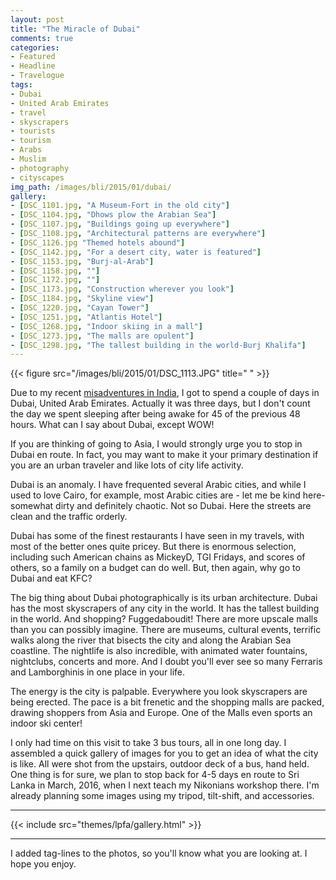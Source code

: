 ```yaml
---
layout: post
title: "The Miracle of Dubai"
comments: true
categories:
- Featured
- Headline
- Travelogue
tags:
- Dubai
- United Arab Emirates
- travel
- skyscrapers
- tourists
- tourism
- Arabs 
- Muslim
- photography
- cityscapes
img_path: /images/bli/2015/01/dubai/
gallery:
- [DSC_1101.jpg, "A Museum-Fort in the old city"]
- [DSC_1104.jpg, "Dhows plow the Arabian Sea"]
- [DSC_1107.jpg, "Buildings going up everywhere"]
- [DSC_1108.jpg, "Architectural patterns are everywhere"]
- [DSC_1126.jpg "Themed hotels abound"]
- [DSC_1142.jpg, "For a desert city, water is featured"]
- [DSC_1153.jpg, "Burj-al-Arab"]
- [DSC_1158.jpg, ""]
- [DSC_1172.jpg, ""]
- [DSC_1173.jpg, "Construction wherever you look"]
- [DSC_1184.jpg, "Skyline view"]
- [DSC_1220.jpg, "Cayan Tower"]
- [DSC_1251.jpg, "Atlantis Hotel"]
- [DSC_1268.jpg, "Indoor skiing in a mall"]
- [DSC_1273.jpg, "The malls are opulent"]
- [DSC_1298.jpg, "The tallest building in the world-Burj Khalifa"]
---
```


{{< figure src="/images/bli/2015/01/DSC_1113.JPG" title="  " >}}

Due to my recent [misadventures in India](http://www.lesterpickerphoto.com/2015/01/05/India/), I got to spend a couple of days in Dubai, United Arab Emirates. Actually it was three days, but I don't count the day we spent sleeping after being awake for 45 of the previous 48 hours. What can I say about Dubai, except WOW!

<!--more-->

If you are thinking of going to Asia, I would strongly urge you to stop in Dubai en route. In fact, you may want to make it your primary destination if you are an urban traveler and like lots of city life activity. 

Dubai is an anomaly. I have frequented several Arabic cities, and while I used to love Cairo, for example, most Arabic cities are - let me be kind here- somewhat dirty and definitely chaotic. Not so Dubai. Here the streets are clean and the traffic orderly. 

Dubai has some of the finest restaurants I have seen in my travels, with most of the better ones quite pricey. But there is enormous selection, including such American chains as MickeyD, TGI Fridays, and scores of others, so a family on a budget can do well. But, then again, why go to Dubai and eat KFC? 

The big thing about Dubai photographically is its urban architecture. Dubai has the most skyscrapers of any city in the world. It has the tallest building in the world. And shopping? Fuggedaboudit! There are more upscale malls than you can possibly imagine. There are museums, cultural events, terrific walks along the river that bisects the city and along the Arabian Sea coastline. The nightlife is also incredible, with animated water fountains, nightclubs, concerts and more. And I doubt you'll ever see so many Ferraris and Lamborghinis in one place in your life.  

The energy is the city is palpable. Everywhere you look skyscrapers are being erected. The pace is a bit frenetic and the shopping malls are packed, drawing shoppers from Asia and Europe. One of the Malls even sports an indoor ski center!

I only had time on this visit to take 3 bus tours, all in one long day. I assembled a quick gallery of images for you to get an idea of what the city is like. All were shot from the upstairs, outdoor deck of a bus, hand held. One thing is for sure, we plan to stop back for 4-5 days en route to Sri Lanka in March, 2016, when I next teach my Nikonians workshop there. I'm already planning some images using my tripod, tilt-shift, and accessories. 

---

{{< include src="themes/lpfa/gallery.html" >}}

---

I added tag-lines to the photos, so you'll know what you are looking at. I hope you enjoy.   



